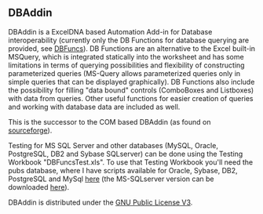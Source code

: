 ## DBAddin

DBAddin is a ExcelDNA based Automation Add-in for Database interoperability (currently only the DB Functions for database querying are provided, see [DBFuncs](DBFuncs.md)).
DB Functions are an alternative to the Excel built-in MSQuery, which is integrated statically into the worksheet and has some limitations in terms of querying possibilities and flexibility of constructing parameterized queries (MS-Query allows parameterized queries only in simple queries that can be displayed graphically).
DB Functions also include the possibility for filling "data bound" controls (ComboBoxes and Listboxes) with data from queries. 
Other useful functions for easier creation of queries and working with database data are included as well.

This is the successor to the COM based DBAddin (as found on [sourceforge](https://sourceforge.net/projects/dbaddin/)).

Testing for MS SQL Server and other databases (MySQL, Oracle, PostgreSQL, DB2 and Sybase SQLserver) can be done using the Testing Workbook "DBFuncsTest.xls".
To use that Testing Workbook you'll need the pubs database, where I have scripts available for Oracle, Sybase, DB2, PostgreSQL and MySql [here](PUBS_database_scripts.zip) (the MS-SQLserver version can be downloaded [here](https://www.microsoft.com/en-us/download/details.aspx?id=23654)).  

DBAddin is distributed under the [GNU Public License V3](http://www.gnu.org/copyleft/gpl.html).
